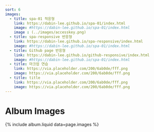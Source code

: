 ```yaml
---
sort: 6
images:
  - title: spa-01 적응형
    link: https://dabin-lee.github.io/spa-01/index.html
    image: #https://dabin-lee.github.io/spa-01/index.html
    image : (../images/accesskey.png)
  - title: spa-responsive 반응형
    link: https://dabin-lee.github.io/spa-responsive/index.html
    image: #https://dabin-lee.github.io/spa-01/index.html
  - title: Github page 반응형
    link: https://dabin-lee.github.io/github-responsive/index.html
    image: #https://dabin-lee.github.io/spa-01/index.html
  - title: 마크업 연습
    link: https://via.placeholder.com/200/6ab0de/fff.png
    image: https://via.placeholder.com/200/6ab0de/fff.png
  - title: title
    link: https://via.placeholder.com/200/6ab0de/fff.png
    image: https://via.placeholder.com/200/6ab0de/fff.png
---
```


# Album Images

{% include album.liquid data=page.images %}
